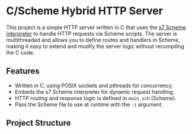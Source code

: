 # C/Scheme Hybrid HTTP Server

This project is a simple HTTP server written in C that uses the [s7 Scheme interpreter](https://s7.scheme.org/) to handle HTTP requests via Scheme scripts. The server is multithreaded and allows you to define routes and handlers in Scheme, making it easy to extend and modify the server logic without recompiling the C code.

## Features

- Written in C, using POSIX sockets and pthreads for concurrency.
- Embeds the s7 Scheme interpreter for dynamic request handling.
- HTTP routing and response logic is defined in `main.sch` (Scheme).
- Pass the Scheme file to use at runtime with the `-i` argument.

## Project Structure